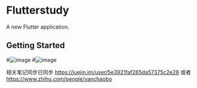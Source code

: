# Flutterstudy

A new Flutter application.

## Getting Started
#![image](https://pic4.zhimg.com/20/v2-481ccd8cc370e2590841486b52140813_1440w.png)
#![image](https://user-gold-cdn.xitu.io/2020/4/4/171447a484837043?w=636&h=1250&f=png&s=89505)

相关笔记同步已同步
https://juejin.im/user/5e3921faf265da57375c2e28
或者
https://www.zhihu.com/people/yanchaobo



